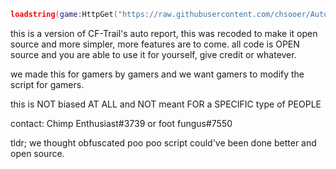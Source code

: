 ```lua
loadstring(game:HttpGet("https://raw.githubusercontent.com/chsooer/Auto-Report-Not-Dumb/main/Main.lua"))()
```

this is a version of CF-Trail's auto report, this was recoded to make it open source and more simpler, more features are to come.
all code is OPEN source and you are able to use it for yourself, give credit or whatever.

we made this for gamers by gamers and we want gamers to modify the script for gamers.

this is NOT biased AT ALL and NOT meant FOR a SPECIFIC type of PEOPLE

contact: Chimp Enthusiast#3739 or foot fungus#7550

tldr; we thought obfuscated poo poo script could've been done better and open source.
